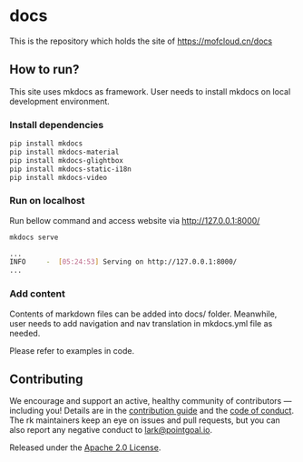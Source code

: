 # docs
This is the repository which holds the site of https://mofcloud.cn/docs

## How to run?
This site uses mkdocs as framework. User needs to install mkdocs on local development environment.
    
### Install dependencies
```bash
pip install mkdocs
pip install mkdocs-material
pip install mkdocs-glightbox
pip install mkdocs-static-i18n
pip install mkdocs-video
```

### Run on localhost
Run bellow command and access website via http://127.0.0.1:8000/

```bash
mkdocs serve

...
INFO     -  [05:24:53] Serving on http://127.0.0.1:8000/
...
```

### Add content
Contents of markdown files can be added into docs/ folder. Meanwhile, user needs to add navigation and nav translation in mkdocs.yml file as needed.

Please refer to examples in code.

## Contributing
We encourage and support an active, healthy community of contributors &mdash;
including you! Details are in the [contribution guide](CONTRIBUTING.md) and
the [code of conduct](CODE_OF_CONDUCT.md). The rk maintainers keep an eye on
issues and pull requests, but you can also report any negative conduct to
lark@pointgoal.io.

Released under the [Apache 2.0 License](LICENSE).
